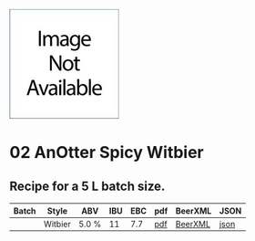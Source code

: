 ![logo](./02_AnOtter_Spicy_Witbier.jpeg)

# 02 AnOtter Spicy Witbier

## Recipe for a 5 L batch size.

| Batch | Style   | ABV   | IBU | EBC | pdf                                  | BeerXML                                   | JSON                                    |
|-------|---------|-------|-----|-----|--------------------------------------|-------------------------------------------|-----------------------------------------|
|       | Witbier | 5.0 % | 11  | 7.7 |[pdf](./02_AnOtter_Spicy_Witbier.pdf) | [BeerXML](./02_AnOtter_Spicy_Witbier.xml) | [json](./02_AnOtter_Spicy_Witbier.json) |
